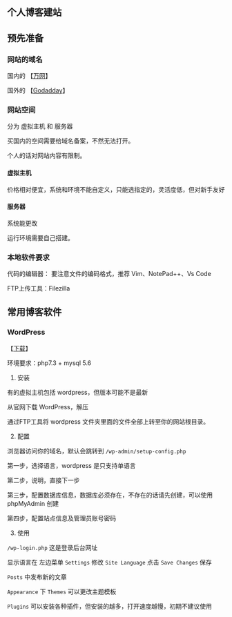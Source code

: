 ## 个人博客建站

## 预先准备

### 网站的域名

国内的 【[万网](https://wanwang.aliyun.com/)】

国外的 【[Godadday](https://www.godaddy.com/)】

### 网站空间

分为 虚拟主机 和 服务器

买国内的空间需要给域名备案，不然无法打开。

个人的话对网站内容有限制。

#### 虚拟主机

价格相对便宜，系统和环境不能自定义，只能选指定的，灵活度低，但对新手友好

#### 服务器

系统能更改

运行环境需要自己搭建。

### 本地软件要求

代码的编辑器： 要注意文件的编码格式，推荐 Vim、NotePad++、Vs Code

FTP上传工具：Filezilla

## 常用博客软件

### WordPress

【[下载](https://wordpress.org/download)】

环境要求：php7.3 + mysql 5.6

1. 安装

有的虚拟主机包括 wordpress，但版本可能不是最新

从官网下载 WordPress，解压

通过FTP工具将 wordpress 文件夹里面的文件全部上转至你的网站根目录。

2. 配置

浏览器访问你的域名，默认会跳转到 `/wp-admin/setup-config.php`

第一步，选择语言，wordpress 是只支持单语言

第二步，说明，直接下一步

第三步，配置数据库信息，数据库必须存在，不存在的话请先创建，可以使用 phpMyAdmin 创建

第四步，配置站点信息及管理员账号密码

3. 使用

`/wp-login.php` 这是登录后台网址

显示语言在 左边菜单 `Settings`  修改 `Site Language`  点击 `Save Changes` 保存

`Posts` 中发布新的文章


`Appearance` 下 `Themes` 可以更改主题模板

`Plugins` 可以安装各种插件，但安装的越多，打开速度越慢，初期不建议使用





